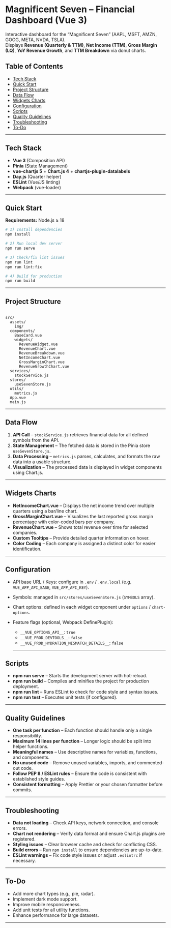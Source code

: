 # Magnificent Seven – Financial Dashboard (Vue 3)

Interactive dashboard for the “Magnificent Seven” (AAPL, MSFT, AMZN, GOOG, META, NVDA, TSLA).  
Displays **Revenue (Quarterly & TTM)**, **Net Income (TTM)**, **Gross Margin (LQ)**, **YoY Revenue Growth**, and **TTM Breakdown** via donut charts.

## Table of Contents
- [Tech Stack](#tech-stack)
- [Quick Start](#quick-start)
- [Project Structure](#project-structure)
- [Data Flow](#data-flow)
- [Widgets Charts](#widgets-charts)
- [Configuration](#configuration)
- [Scripts](#scripts)
- [Quality Guidelines](#quality-guidelines)
- [Troubleshooting](#troubleshooting)
- [To-Do](#to-do)

---

## Tech Stack
- **Vue 3** (Composition API)
- **Pinia** (State Management)
- **vue-chartjs 5** + **Chart.js 4** + **chartjs-plugin-datalabels**
- **Day.js** (Quarter helper)
- **ESLint** (Vue/JS linting)
- **Webpack** (vue-loader)

---

## Quick Start
**Requirements:** Node.js ≥ 18

```bash
# 1) Install dependencies
npm install

# 2) Run local dev server
npm run serve

# 3) Check/fix lint issues
npm run lint
npm run lint:fix

# 4) Build for production
npm run build

```

---

## Project Structure

```text

src/
  assets/
    img/                 
  components/
    BaseCard.vue
    widgets/
      RevenueWidget.vue
      RevenueChart.vue         
      RevenueBreakdown.vue     
      NetIncomeChart.vue       
      GrossMarginChart.vue      
      RevenueGrowthChart.vue    
  services/
    stockService.js             
  stores/
    useSevenStore.js           
  utils/
    metrics.js                  
  App.vue
  main.js

```

---

## Data Flow
1. **API Call** – `stockService.js` retrieves financial data for all defined symbols from the API.
2. **State Management** – The fetched data is stored in the Pinia store `useSevenStore.js`.
3. **Data Processing** – `metrics.js` parses, calculates, and formats the raw data into a usable structure.
4. **Visualization** – The processed data is displayed in widget components using Chart.js.

---

## Widgets Charts
- **NetIncomeChart.vue** – Displays the net income trend over multiple quarters using a bar/line chart.
- **GrossMarginChart.vue** – Visualizes the last reported gross margin percentage with color-coded bars per company.
- **RevenueChart.vue** – Shows total revenue over time for selected companies.
- **Custom Tooltips** – Provide detailed quarter information on hover.
- **Color Coding** – Each company is assigned a distinct color for easier identification.

---

## Configuration
- API base URL / Keys: configure in `.env` / `.env.local` (e.g. `VUE_APP_API_BASE`, `VUE_APP_API_KEY`).
- Symbols: managed in `src/stores/useSevenStore.js` (`SYMBOLS` array).
- Chart options: defined in each widget component under `options` / `chart-options`.
- Feature flags (optional, Webpack DefinePlugin):
  - `__VUE_OPTIONS_API__`: `true`
  - `__VUE_PROD_DEVTOOLS__`: `false`
  - `__VUE_PROD_HYDRATION_MISMATCH_DETAILS__`: `false`

  ---

## Scripts
- **npm run serve** – Starts the development server with hot-reload.
- **npm run build** – Compiles and minifies the project for production deployment.
- **npm run lint** – Runs ESLint to check for code style and syntax issues.
- **npm run test** – Executes unit tests (if configured).

---

## Quality Guidelines
- **One task per function** – Each function should handle only a single responsibility.
- **Maximum 14 lines per function** – Longer logic should be split into helper functions.
- **Meaningful names** – Use descriptive names for variables, functions, and components.
- **No unused code** – Remove unused variables, imports, and commented-out code.
- **Follow PEP 8 / ESLint rules** – Ensure the code is consistent with established style guides.
- **Consistent formatting** – Apply Prettier or your chosen formatter before commits.

---

## Troubleshooting
- **Data not loading** – Check API keys, network connection, and console errors.
- **Chart not rendering** – Verify data format and ensure Chart.js plugins are registered.
- **Styling issues** – Clear browser cache and check for conflicting CSS.
- **Build errors** – Run `npm install` to ensure dependencies are up-to-date.
- **ESLint warnings** – Fix code style issues or adjust `.eslintrc` if necessary.

---

## To-Do
- Add more chart types (e.g., pie, radar).
- Implement dark mode support.
- Improve mobile responsiveness.
- Add unit tests for all utility functions.
- Enhance performance for large datasets.

---
